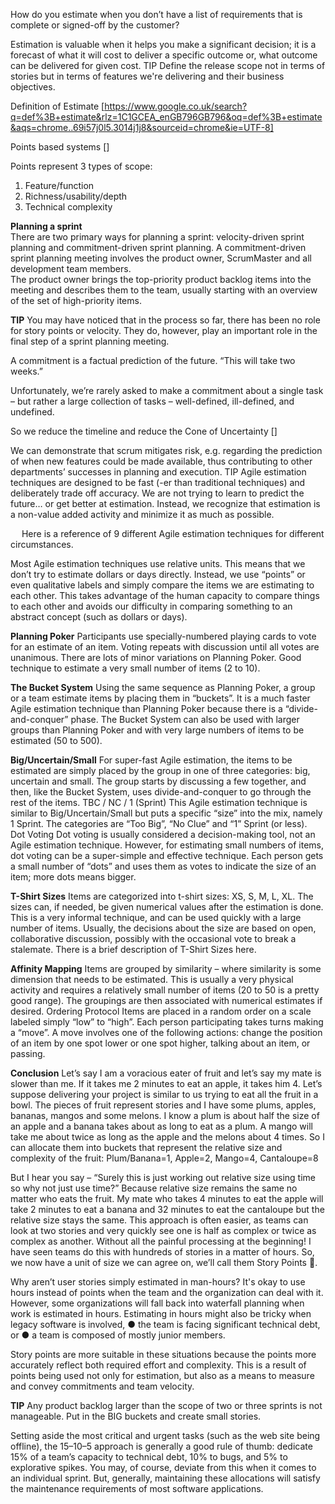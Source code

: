  

How do you estimate when you don’t have a list of requirements that is complete or signed-off by the customer?  

Estimation is valuable when it helps you make a significant decision; it is a forecast of what it will cost to deliver a specific outcome or, what outcome can be delivered for given cost.
TIP Define the release scope not in terms of stories but in terms of features we're delivering and their business objectives.  

Definition of Estimate [https://www.google.co.uk/search?q=def%3B+estimate&rlz=1C1GCEA_enGB796GB796&oq=def%3B+estimate&aqs=chrome..69i57j0l5.3014j1j8&sourceid=chrome&ie=UTF-8]

Points based systems []

Points represent 3 types of scope: 
1. Feature/function 
2. Richness/usability/depth 
3. Technical complexity 

**Planning a sprint**  	
There are two primary ways for planning a sprint: velocity-driven sprint planning and commitment-driven sprint planning. 
A commitment-driven sprint planning meeting involves the product owner, ScrumMaster and all development team members.   
The product owner brings the top-priority product backlog items into the meeting and describes them to the team, usually 
starting with an overview of the set of high-priority items.


**TIP** You may have noticed that in the process so far, there has been no role for story points or velocity. 
They do, however, play an important role in the final step of a sprint planning meeting.  

A commitment is a factual prediction of the future.  “This will take two weeks.”   

Unfortunately, we’re rarely asked to make a commitment about a single task – but rather a large collection of tasks – 
well-defined, ill-defined, and undefined.

So we reduce the timeline and reduce the Cone of Uncertainty []
 

We can demonstrate that scrum mitigates risk, e.g. regarding the prediction of when new features could be made available, thus contributing to other departments’ successes in planning and execution. 
TIP Agile estimation techniques are designed to be fast (-er than traditional techniques) and deliberately trade off accuracy.  We are not trying to learn to predict the future… or get better at estimation. Instead, we recognize that estimation is a non-value added activity and minimize it as much as possible.

 
Here is a reference of 9 different Agile estimation techniques for different circumstances.

Most Agile estimation techniques use relative units.  This means that we don’t try to estimate dollars or days directly.  Instead, we use “points” or even qualitative labels and simply compare the items we are estimating to each other.  This takes advantage of the human capacity to compare things to each other and avoids our difficulty in comparing something to an abstract concept (such as dollars or days).

**Planning Poker**
Participants use specially-numbered playing cards to vote for an estimate of an item.  Voting repeats with discussion until all votes are unanimous.  There are lots of minor variations on Planning Poker.  Good technique to estimate a very small number of items (2 to 10).

**The Bucket System**
Using the same sequence as Planning Poker, a group or a team estimate items by placing them in “buckets”.  It is a much faster Agile estimation technique than Planning Poker because there is a “divide-and-conquer” phase.  The Bucket System can also be used with larger groups than Planning Poker and with very large numbers of items to be estimated (50 to 500).

**Big/Uncertain/Small**
For super-fast Agile estimation, the items to be estimated are simply placed by the group in one of three categories: big, uncertain and small.  The group starts by discussing a few together, and then, like the Bucket System, uses divide-and-conquer to go through the rest of the items.
TBC / NC / 1 (Sprint)
This Agile estimation technique is similar to Big/Uncertain/Small but puts a specific “size” into the mix, namely 1 Sprint.  The categories are “Too Big”, “No Clue” and “1” Sprint (or less).  
Dot Voting
Dot voting is usually considered a decision-making tool, not an Agile estimation technique.  However, for estimating small numbers of items, dot voting can be a super-simple and effective technique.  Each person gets a small number of “dots” and uses them as votes to indicate the size of an item; more dots means bigger.

**T-Shirt Sizes**
Items are categorized into t-shirt sizes: XS, S, M, L, XL.  The sizes can, if needed, be given numerical values after the estimation is done.  This is a very informal technique, and can be used quickly with a large number of items.  Usually, the decisions about the size are based on open, collaborative discussion, possibly with the occasional vote to break a stalemate.  There is a brief description of T-Shirt Sizes here.


**Affinity Mapping**
Items are grouped by similarity – where similarity is some dimension that needs to be estimated.  This is usually a very physical activity and requires a relatively small number of items (20 to 50 is a pretty good range).  The groupings are then associated with numerical estimates if desired.
Ordering Protocol
Items are placed in a random order on a scale labeled simply “low” to “high”.  Each person participating takes turns making a “move”.  A move involves one of the following actions: change the position of an item by one spot lower or one spot higher, talking about an item, or passing.

**Conclusion**
Let’s say I am a voracious eater of fruit and let’s say my mate is slower than me. If it takes me 2 minutes to eat an apple, it takes him 4. Let’s suppose delivering your project is similar to us trying to eat all the fruit in a bowl. The pieces of fruit represent stories and I have some plums, apples, bananas, mangos and some melons. I know a plum is about half the size of an apple and a banana takes about as long to eat as a plum. A mango will take me about twice as long as the apple and the melons about 4 times. So I can allocate them into buckets that represent the relative size and complexity of the fruit: 
Plum/Banana=1, 
Apple=2, 
Mango=4, 
Cantaloupe=8 

But I hear you say – “Surely this is just working out relative size using time so why not just use time?”
Because relative size remains the same no matter who eats the fruit. My mate who takes 4 minutes to eat the apple will take 2 minutes to eat a banana and 32 minutes to eat the cantaloupe but the relative size stays the same. This approach is often easier, as teams can look at two stories and very quickly see one is half as complex or twice as complex as another. Without all the painful processing at the beginning! I have seen teams do this with hundreds of stories in a matter of hours. So, we now have a unit of size we can agree on, we’ll call them Story Points .

Why aren’t user stories simply estimated in man-hours? It's okay to use hours instead of points when the team and the organization can deal with it. However, some organizations will fall back into waterfall planning when work
is estimated in hours.
Estimating in hours might also be tricky when legacy software is involved,
● the team is facing significant technical debt, or
● a team is composed of mostly junior members. 

Story points are more suitable in these situations because the points more
accurately reflect both required effort and complexity. This is a result of points
being used not only for estimation, but also as a means to measure and convey
commitments and team velocity.


**TIP** Any product backlog larger than the scope of two or three sprints is not
manageable. Put in the BIG buckets and create small stories.


Setting aside the most critical and urgent tasks (such as the web site being offline),
the 15–10–5 approach is generally a good rule of thumb: dedicate 15% of a team’s
capacity to technical debt, 10% to bugs, and 5% to explorative spikes. You may,
of course, deviate from this when it comes to an individual sprint. But, generally,
maintaining these allocations will satisfy the maintenance requirements of most
software applications.
